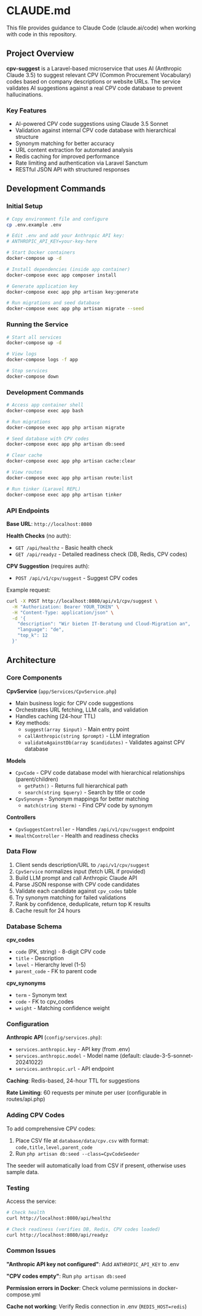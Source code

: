 # CLAUDE.md

This file provides guidance to Claude Code (claude.ai/code) when working with code in this repository.

## Project Overview

**cpv-suggest** is a Laravel-based microservice that uses AI (Anthropic Claude 3.5) to suggest relevant CPV (Common Procurement Vocabulary) codes based on company descriptions or website URLs. The service validates AI suggestions against a real CPV code database to prevent hallucinations.

### Key Features
- AI-powered CPV code suggestions using Claude 3.5 Sonnet
- Validation against internal CPV code database with hierarchical structure
- Synonym matching for better accuracy
- URL content extraction for automated analysis
- Redis caching for improved performance
- Rate limiting and authentication via Laravel Sanctum
- RESTful JSON API with structured responses

## Development Commands

### Initial Setup
```bash
# Copy environment file and configure
cp .env.example .env

# Edit .env and add your Anthropic API key:
# ANTHROPIC_API_KEY=your-key-here

# Start Docker containers
docker-compose up -d

# Install dependencies (inside app container)
docker-compose exec app composer install

# Generate application key
docker-compose exec app php artisan key:generate

# Run migrations and seed database
docker-compose exec app php artisan migrate --seed
```

### Running the Service
```bash
# Start all services
docker-compose up -d

# View logs
docker-compose logs -f app

# Stop services
docker-compose down
```

### Development Commands
```bash
# Access app container shell
docker-compose exec app bash

# Run migrations
docker-compose exec app php artisan migrate

# Seed database with CPV codes
docker-compose exec app php artisan db:seed

# Clear cache
docker-compose exec app php artisan cache:clear

# View routes
docker-compose exec app php artisan route:list

# Run tinker (Laravel REPL)
docker-compose exec app php artisan tinker
```

### API Endpoints

**Base URL**: `http://localhost:8080`

**Health Checks** (no auth):
- `GET /api/healthz` - Basic health check
- `GET /api/readyz` - Detailed readiness check (DB, Redis, CPV codes)

**CPV Suggestion** (requires auth):
- `POST /api/v1/cpv/suggest` - Suggest CPV codes

Example request:
```bash
curl -X POST http://localhost:8080/api/v1/cpv/suggest \
  -H "Authorization: Bearer YOUR_TOKEN" \
  -H "Content-Type: application/json" \
  -d '{
    "description": "Wir bieten IT-Beratung und Cloud-Migration an",
    "language": "de",
    "top_k": 12
  }'
```

## Architecture

### Core Components

**CpvService** (`app/Services/CpvService.php`)
- Main business logic for CPV code suggestions
- Orchestrates URL fetching, LLM calls, and validation
- Handles caching (24-hour TTL)
- Key methods:
  - `suggest(array $input)` - Main entry point
  - `callAnthropic(string $prompt)` - LLM integration
  - `validateAgainstDb(array $candidates)` - Validates against CPV database

**Models**
- `CpvCode` - CPV code database model with hierarchical relationships (parent/children)
  - `getPath()` - Returns full hierarchical path
  - `search(string $query)` - Search by title or code
- `CpvSynonym` - Synonym mappings for better matching
  - `match(string $term)` - Find CPV code by synonym

**Controllers**
- `CpvSuggestController` - Handles `/api/v1/cpv/suggest` endpoint
- `HealthController` - Health and readiness checks

### Data Flow
1. Client sends description/URL to `/api/v1/cpv/suggest`
2. `CpvService` normalizes input (fetch URL if provided)
3. Build LLM prompt and call Anthropic Claude API
4. Parse JSON response with CPV code candidates
5. Validate each candidate against `cpv_codes` table
6. Try synonym matching for failed validations
7. Rank by confidence, deduplicate, return top K results
8. Cache result for 24 hours

### Database Schema

**cpv_codes**
- `code` (PK, string) - 8-digit CPV code
- `title` - Description
- `level` - Hierarchy level (1-5)
- `parent_code` - FK to parent code

**cpv_synonyms**
- `term` - Synonym text
- `code` - FK to cpv_codes
- `weight` - Matching confidence weight

### Configuration

**Anthropic API** (`config/services.php`):
- `services.anthropic.key` - API key (from .env)
- `services.anthropic.model` - Model name (default: claude-3-5-sonnet-20241022)
- `services.anthropic.url` - API endpoint

**Caching**: Redis-based, 24-hour TTL for suggestions

**Rate Limiting**: 60 requests per minute per user (configurable in routes/api.php)

### Adding CPV Codes

To add comprehensive CPV codes:
1. Place CSV file at `database/data/cpv.csv` with format: `code,title,level,parent_code`
2. Run `php artisan db:seed --class=CpvCodeSeeder`

The seeder will automatically load from CSV if present, otherwise uses sample data.

### Testing

Access the service:
```bash
# Check health
curl http://localhost:8080/api/healthz

# Check readiness (verifies DB, Redis, CPV codes loaded)
curl http://localhost:8080/api/readyz
```

### Common Issues

**"Anthropic API key not configured"**: Add `ANTHROPIC_API_KEY` to .env

**"CPV codes empty"**: Run `php artisan db:seed`

**Permission errors in Docker**: Check volume permissions in docker-compose.yml

**Cache not working**: Verify Redis connection in .env (`REDIS_HOST=redis`)

